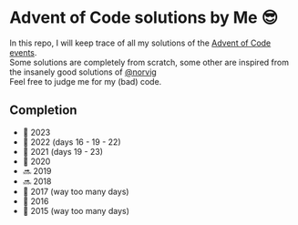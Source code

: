 # Advent of Code solutions by Me 😎

In this repo, I will keep trace of all my solutions of the [Advent of Code events](https://adventofcode.com/). \
Some solutions are completely from scratch, some other are inspired from the insanely good solutions
of [@norvig](https://github.com/norvig)\
Feel free to judge me for my (bad) code.

## Completion

- :christmas_tree: 2023
- :construction: 2022 (days 16 - 19 - 22)
- :construction: 2021 (days 19 - 23)
- :christmas_tree: 2020
- :soon: 2019
- :soon: 2018
- :construction: 2017 (way too many days)
- :christmas_tree: 2016
- :construction: 2015 (way too many days)
